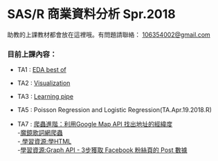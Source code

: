 # SAS/R 商業資料分析 Spr.2018

  助教的上課教材都會放在這裡哦。有問題請聯絡： 106354002@gmail.com

### 目前上課內容：

* TA1 : [EDA best of](https://hyades910739.github.io/2018SprR-TA/TA.Mar.15.2018.html)

* TA2 : [Visualization](https://hyades910739.github.io/2018SprR-TA/TA.Mar.22.2018.html)

* TA3 : [Learning pipe](https://hyades910739.github.io/2018SprR-TA/TA.Mar.29.2018.html)

* TA5 : Poisson Regression and Logistic Regression(TA.Apr.19.2018.R)

* TA7 : [爬蟲進階：利用Google Map API 找出地址的經緯度](https://hyades910739.github.io/2018SprR-TA/TA.May.10.2018.html)   
  -[魔鏡歌詞網爬蟲](https://github.com/hyades910739/2018SprR-TA/blob/master/craw_mojin.R)   
  -[ 學習資源:學HTML](http://mrorz.github.io/webdev/html.html#/)  
  -[學習資源:Graph API - 3步獲取 Facebook 粉絲頁的 Post 數據](https://medium.com/@peterchang_82818/graphapi-3%E6%AD%A5%E7%8D%B2%E5%8F%96-facebook-%E7%B2%89%E7%B5%B2%E9%A0%81%E7%9A%84-post-%E6%95%B8%E6%93%9A-%E6%95%99%E5%AD%B8-%E7%AF%84%E4%BE%8B-feed-page-fan-tutorial-2f8f56b250f0)

